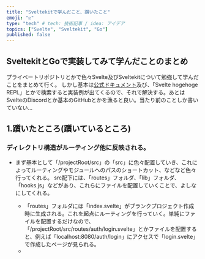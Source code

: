 ```yaml
---
title: "Sveltekitで学んだこと、躓いたこと"
emoji: "☑"
type: "tech" # tech: 技術記事 / idea: アイデア
topics: ["Svelte", "Sveltekit", "Go"]
published: false
---
```



## SveltekitとGoで実装してみて学んだことのまとめ


プライベートリポジトリとかで色々Svelte及びSveltekitについて勉強して学んだことをまとめて行く。
しかし基本は[公式ドキュメント](https://kit.svelte.dev/docs)及び、「Svelte hogehoge REPL」とかで検索すると実装例が出てくるので、それで解決する。あとはSvelteのDiscordとか基本のGitHubとかを漁ると良い。当たり前のことしか書いていない...

## 1.躓いたところ(躓いているところ)

### ディレクトリ構造がルーティング他に反映される。

- まず基本として「/projectRoot/src」の「src」に色々配置していき、これによってルーティングやモジュールへのパスのショートカット、などなど色々行ってくれる。
 src配下には、「routes」フォルダ、「lib」フォルダ、「hooks.js」などがあり、これらにファイルを配置していくことで、よしなにしてくれる。

  - 「routes」フォルダには「index.svelte」がブランクプロジェクト作成時に生成される。これを起点にルーティングを行っていく。単純にファイルを配置するだけなので、「/projectRoot/src/routes/auth/login.svelte」とかファイルを配置すると、例えば「localhost:8080/auth/login」にアクセスで「login.svelte」で作成したページが見られる。
  - 
